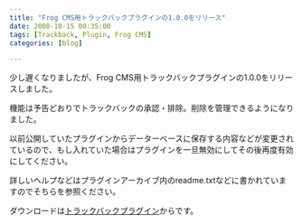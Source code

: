```yaml
---
title: "Frog CMS用トラックバックプラグインの1.0.0をリリース"
date: 2008-10-15 00:35:00
tags: [Trackback, Plugin, Frog CMS]
categories: [blog]

---
```


少し遅くなりましたが、Frog CMS用トラックバックプラグインの1.0.0をリリースしました。

機能は予告どおりでトラックバックの承認・排除。削除を管理できるようになりました。

以前公開していたプラグインからデーターベースに保存する内容などが変更されているので、もし入れていた場合はプラグインを一旦無効にしてその後再度有効にしてください。

詳しいヘルプなどはプラグインアーカイブ内のreadme.txtなどに書かれていますのでそちらを参照ください。

ダウンロードは[トラックバックプラグイン][1]からです。

 [1]: /php/frog-cms/trackback-plugin